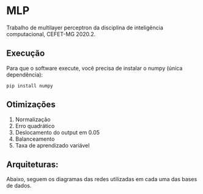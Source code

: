 # MLP

Trabalho de multilayer perceptron da disciplina de inteligência computacional, CEFET-MG 2020.2.

## Execução

Para que o software execute, você precisa de instalar o numpy (única dependência):

```
pip install numpy
```

## Otimizações

1. Normalização
2. Erro quadrático
3. Deslocamento do output em 0.05
4. Balanceamento
5. Taxa de aprendizado variável

## Arquiteturas:

Abaixo, seguem os diagramas das redes utilizadas em cada uma das bases de dados.
